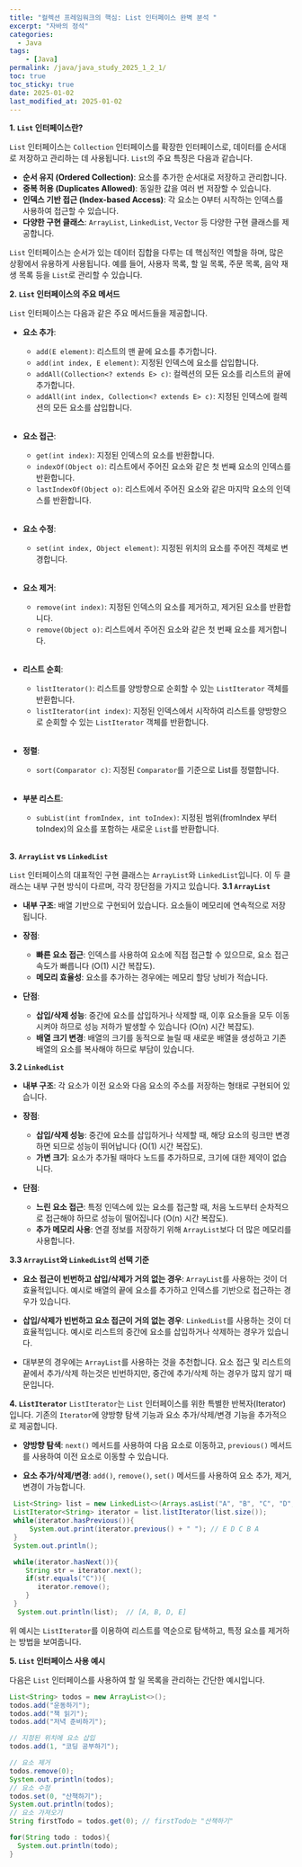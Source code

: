 ```yaml
---
title: "컬렉션 프레임워크의 핵심: List 인터페이스 완벽 분석 "
excerpt: "자바의 정석"
categories:
  - Java
tags:
    - [Java]
permalink: /java/java_study_2025_1_2_1/
toc: true
toc_sticky: true
date: 2025-01-02
last_modified_at: 2025-01-02
---
```



**1. `List` 인터페이스란?**

`List` 인터페이스는 `Collection` 인터페이스를 확장한 인터페이스로, 데이터를 순서대로 저장하고 관리하는 데 사용됩니다. `List`의 주요 특징은 다음과 같습니다.

*   **순서 유지 (Ordered Collection)**: 요소를 추가한 순서대로 저장하고 관리합니다.
*   **중복 허용 (Duplicates Allowed)**: 동일한 값을 여러 번 저장할 수 있습니다.
*   **인덱스 기반 접근 (Index-based Access)**: 각 요소는 0부터 시작하는 인덱스를 사용하여 접근할 수 있습니다.
*   **다양한 구현 클래스**: `ArrayList`, `LinkedList`, `Vector` 등 다양한 구현 클래스를 제공합니다.

`List` 인터페이스는 순서가 있는 데이터 집합을 다루는 데 핵심적인 역할을 하며, 많은 상황에서 유용하게 사용됩니다. 예를 들어, 사용자 목록, 할 일 목록, 주문 목록, 음악 재생 목록 등을 `List`로 관리할 수 있습니다.

**2. `List` 인터페이스의 주요 메서드**

`List` 인터페이스는 다음과 같은 주요 메서드들을 제공합니다.

*   **요소 추가**:
    *   `add(E element)`: 리스트의 맨 끝에 요소를 추가합니다.
    *   `add(int index, E element)`: 지정된 인덱스에 요소를 삽입합니다.
    *   `addAll(Collection<? extends E> c)`: 컬렉션의 모든 요소를 리스트의 끝에 추가합니다.
    *   `addAll(int index, Collection<? extends E> c)`: 지정된 인덱스에 컬렉션의 모든 요소를 삽입합니다.

    <br>
*   **요소 접근**:
    *   `get(int index)`: 지정된 인덱스의 요소를 반환합니다.
    *   `indexOf(Object o)`: 리스트에서 주어진 요소와 같은 첫 번째 요소의 인덱스를 반환합니다.
    *   `lastIndexOf(Object o)`: 리스트에서 주어진 요소와 같은 마지막 요소의 인덱스를 반환합니다.

    <br>
*   **요소 수정**:
    *   `set(int index, Object element)`: 지정된 위치의 요소를 주어진 객체로 변경합니다.

    <br>
*   **요소 제거**:
    *   `remove(int index)`: 지정된 인덱스의 요소를 제거하고, 제거된 요소를 반환합니다.
    *   `remove(Object o)`: 리스트에서 주어진 요소와 같은 첫 번째 요소를 제거합니다.

    <br>
*   **리스트 순회**:
    *   `listIterator()`: 리스트를 양방향으로 순회할 수 있는 `ListIterator` 객체를 반환합니다.
    *   `listIterator(int index)`: 지정된 인덱스에서 시작하여 리스트를 양방향으로 순회할 수 있는 `ListIterator` 객체를 반환합니다.

    <br>
*   **정렬**:
     * `sort(Comparator c)`: 지정된 `Comparator`를 기준으로 List를 정렬합니다.

     <br>
*   **부분 리스트**:
     *  `subList(int fromIndex, int toIndex)`: 지정된 범위(fromIndex 부터 toIndex)의 요소를 포함하는 새로운 `List`를 반환합니다.

     <br>

**3. `ArrayList` vs `LinkedList`**

`List` 인터페이스의 대표적인 구현 클래스는 `ArrayList`와 `LinkedList`입니다. 이 두 클래스는 내부 구현 방식이 다르며, 각각 장단점을 가지고 있습니다.
**3.1 `ArrayList`**

*   **내부 구조**: 배열 기반으로 구현되어 있습니다. 요소들이 메모리에 연속적으로 저장됩니다.<br>

*   **장점**:
    *   **빠른 요소 접근**: 인덱스를 사용하여 요소에 직접 접근할 수 있으므로, 요소 접근 속도가 빠릅니다 (O(1) 시간 복잡도).
    *   **메모리 효율성**: 요소를 추가하는 경우에는 메모리 할당 낭비가 적습니다.
*   **단점**:
    *   **삽입/삭제 성능**: 중간에 요소를 삽입하거나 삭제할 때, 이후 요소들을 모두 이동시켜야 하므로 성능 저하가 발생할 수 있습니다 (O(n) 시간 복잡도).
    *   **배열 크기 변경**: 배열의 크기를 동적으로 늘릴 때 새로운 배열을 생성하고 기존 배열의 요소를 복사해야 하므로 부담이 있습니다.

**3.2 `LinkedList`**

*   **내부 구조**: 각 요소가 이전 요소와 다음 요소의 주소를 저장하는 형태로 구현되어 있습니다.<br>

*   **장점**:
    *   **삽입/삭제 성능**: 중간에 요소를 삽입하거나 삭제할 때, 해당 요소의 링크만 변경하면 되므로 성능이 뛰어납니다 (O(1) 시간 복잡도).
    *   **가변 크기**: 요소가 추가될 때마다 노드를 추가하므로, 크기에 대한 제약이 없습니다.
*   **단점**:
    *   **느린 요소 접근**: 특정 인덱스에 있는 요소를 접근할 때, 처음 노드부터 순차적으로 접근해야 하므로 성능이 떨어집니다 (O(n) 시간 복잡도).
    *   **추가 메모리 사용**: 연결 정보를 저장하기 위해 `ArrayList`보다 더 많은 메모리를 사용합니다.

**3.3 `ArrayList`와 `LinkedList`의 선택 기준**

*   **요소 접근이 빈번하고 삽입/삭제가 거의 없는 경우**: `ArrayList`를 사용하는 것이 더 효율적입니다. 예시로 배열의 끝에 요소를 추가하고 인덱스를 기반으로 접근하는 경우가 있습니다.<br>

*   **삽입/삭제가 빈번하고 요소 접근이 거의 없는 경우**: `LinkedList`를 사용하는 것이 더 효율적입니다. 예시로 리스트의 중간에 요소를 삽입하거나 삭제하는 경우가 있습니다.<br>

* 대부분의 경우에는 `ArrayList`를 사용하는 것을 추천합니다. 요소 접근 및 리스트의 끝에서 추가/삭제 하는것은 빈번하지만, 중간에 추가/삭제 하는 경우가 많지 않기 때문입니다.

**4. `ListIterator`**
`ListIterator`는 `List` 인터페이스를 위한 특별한 반복자(Iterator)입니다. 기존의 `Iterator`에 양방향 탐색 기능과 요소 추가/삭제/변경 기능을 추가적으로 제공합니다.

*   **양방향 탐색**: `next()` 메서드를 사용하여 다음 요소로 이동하고, `previous()` 메서드를 사용하여 이전 요소로 이동할 수 있습니다.<br>

*   **요소 추가/삭제/변경**: `add()`, `remove()`, `set()` 메서드를 사용하여 요소 추가, 제거, 변경이 가능합니다.

```java
 List<String> list = new LinkedList<>(Arrays.asList("A", "B", "C", "D", "E"));
 ListIterator<String> iterator = list.listIterator(list.size());
 while(iterator.hasPrevious()){
     System.out.print(iterator.previous() + " "); // E D C B A
 }
 System.out.println();

 while(iterator.hasNext()){
    String str = iterator.next();
    if(str.equals("C")){
       iterator.remove();
    }
 }
  System.out.println(list);  // [A, B, D, E]
```

위 예시는 `ListIterator`를 이용하여 리스트를 역순으로 탐색하고, 특정 요소를 제거하는 방법을 보여줍니다.

**5. `List` 인터페이스 사용 예시**

다음은 `List` 인터페이스를 사용하여 할 일 목록을 관리하는 간단한 예시입니다.

```java
List<String> todos = new ArrayList<>();
todos.add("운동하기");
todos.add("책 읽기");
todos.add("저녁 준비하기");

// 지정된 위치에 요소 삽입
todos.add(1, "코딩 공부하기");

// 요소 제거
todos.remove(0);
System.out.println(todos);
// 요소 수정
todos.set(0, "산책하기");
System.out.println(todos);
// 요소 가져오기
String firstTodo = todos.get(0); // firstTodo는 "산책하기"

for(String todo : todos){
  System.out.println(todo);
}
```

